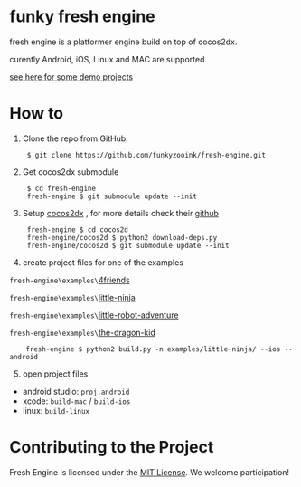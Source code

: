 # funky fresh engine
fresh engine is a platformer engine build on top of cocos2dx.

curently Android, iOS, Linux and MAC are supported

[see here for some demo projects](https://funkyzooink.github.io/projects/)


# How to
1. Clone the repo from GitHub.

        $ git clone https://github.com/funkyzooink/fresh-engine.git

2. Get cocos2dx submodule

        $ cd fresh-engine
        fresh-engine $ git submodule update --init

3. Setup [cocos2dx](https://github.com/cocos2d/cocos2d-x) , for more details check their [github](https://github.com/cocos2d/cocos2d-x)

        fresh-engine $ cd cocos2d
        fresh-engine/cocos2d $ python2 download-deps.py
        fresh-engine/cocos2d $ git submodule update --init


4. create project files for one of the examples

`fresh-engine\examples\`[4friends](https://github.com/funkyzooink/4friends)

`fresh-engine\examples\`[little-ninja](https://github.com/funkyzooink/little-ninja)

`fresh-engine\examples\`[little-robot-adventure](https://github.com/funkyzooink/little-robot-adventure)

`fresh-engine\examples\`[the-dragon-kid](https://github.com/funkyzooink/the-dragon-kid)

        fresh-engine $ python2 build.py -n examples/little-ninja/ --ios --android

5. open project files 
- android studio: `proj.android`
- xcode: `build-mac` / `build-ios`
- linux: `build-linux`


# Contributing to the Project

Fresh Engine is licensed under the [MIT License](https://opensource.org/licenses/MIT). We welcome participation!
